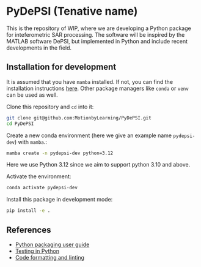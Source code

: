 # PyDePSI (Tenative name)

This is the repository of WIP, where we are developing a Python package for inteferometric SAR processing. The software will be inspired by the MATLAB software DePSI, but implemented in Python and include recent developments in the field.

## Installation for development

It is assumed that you have `mamba` installed. If not, you can find the installation instructions [here](https://mamba.readthedocs.io/en/latest/installation/mamba-installation.html). Other package managers like `conda` or `venv` can be used as well.

Clone this repository and `cd` into it:

```bash
git clone git@github.com:MotionbyLearning/PyDePSI.git
cd PyDePSI
```

Create a new conda environment (here we give an example name `pydepsi-dev`) with `mamba`.:

```bash
mamba create -n pydepsi-dev python=3.12
```

Here we use Python 3.12 since we aim to support python 3.10 and above.

Activate the environment:

```bash
conda activate pydepsi-dev
```

Install this package in development mode:

```bash
pip install -e .
```

## References

- [Python packaging user guide](https://packaging.python.org/)
- [Testing in Python](https://docs.kedro.org/en/stable/development/automated_testing.html)
- [Code formatting and linting](https://docs.kedro.org/en/stable/development/linting.html)
